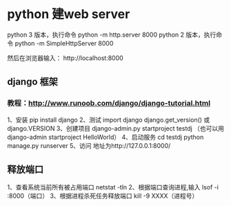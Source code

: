 # python 建web server

python 3 版本，执行命令
python -m http.server 8000
python 2 版本，执行命令
python -m SimpleHttpServer 8000

然后在浏览器输入： 
http://localhost:8000

## django 框架
### 教程：http://www.runoob.com/django/django-tutorial.html
1、安装
    pip install django
2、测试
    import django
    django.get_version() 或 django.VERSION
3、创建项目
    django-admin.py startproject testdj
    （也可以用 django-admin startproject HelloWorld）
4、启动服务
    cd testdj
    python manage.py runserver
5、访问
    地址为http://127.0.0.1:8000/

## 释放端口
1、查看系统当前所有被占用端口
    netstat -tln
2、根据端口查询进程,输入
    lsof -i :8000（端口）
3、根据进程杀死任务释放端口
    kill -9 XXXX（进程号）

